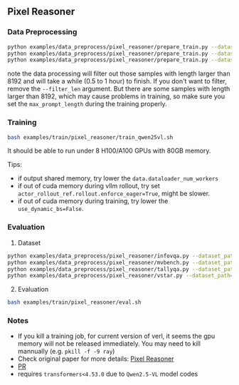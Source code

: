 ## Pixel Reasoner

### Data Preprocessing
```bash
python examples/data_preprocess/pixel_reasoner/prepare_train.py --dataset_path=TIGER-Lab/PixelReasoner-RL-Data --local_dir=data/pixel_reasoner --version max_8192 --include_videos=True --filter_len=8192
python examples/data_preprocess/pixel_reasoner/prepare_train.py --dataset_path=TIGER-Lab/PixelReasoner-RL-Data --local_dir=data/pixel_reasoner --version max_16384 --include_videos=True --filter_len=16384
python examples/data_preprocess/pixel_reasoner/prepare_train.py --dataset_path=TIGER-Lab/PixelReasoner-RL-Data --local_dir=data/pixel_reasoner --include_videos=True
```
note the data processing will filter out those samples with length larger than 8192 and will take a while (0.5 to 1 hour) to finish. If you don't want to filter, remove the `--filter_len` argument. But there are some samples with length larger than 8192, which may cause problems in training, so make sure you set the `max_prompt_length` during the training properly.

### Training
```bash
bash examples/train/pixel_reasoner/train_qwen25vl.sh
```
It should be able to run under 8 H100/A100 GPUs with 80GB memory. 

Tips:
- if output shared memory, try lower the `data.dataloader_num_workers`
- if out of cuda memory during vllm rollout, try set `actor_rollout_ref.rollout.enforce_eager=True`, might be slower.
- if out of cuda memory during training, try lower the `use_dynamic_bs=False`.

### Evaluation
1. Dataset
```bash
python examples/data_preprocess/pixel_reasoner/infovqa.py --dataset_path=JasperHaozhe/InfoVQA-EvalData-PixelReasoner --split=test --local_dir=data/pixel_reasoner/info_vqa
python examples/data_preprocess/pixel_reasoner/mvbench.py --dataset_path=JasperHaozhe/MVBench-EvalData-PixelReasoner --split=test --local_dir=data/pixel_reasoner/mvbench
python examples/data_preprocess/pixel_reasoner/tallyqa.py --dataset_path=JasperHaozhe/TallyQA-EvalData-PixelReasoner --split=test --local_dir=data/pixel_reasoner/tallyqa
python examples/data_preprocess/pixel_reasoner/vstar.py --dataset_path=JasperHaozhe/VStar-EvalData-PixelReasoner --split=test --local_dir=data/pixel_reasoner/vstar
```

2. Evaluation
```bash
bash examples/train/pixel_reasoner/eval.sh
```

### Notes
- If you kill a training job, for current version of verl, it seems the gpu memory will not be released immediately. You may need to kill mannually (e.g. `pkill -f -9 ray`)
- Check original paper for more details: [Pixel Reasoner](https://arxiv.org/abs/2505.15966)
- [PR](https://github.com/TIGER-AI-Lab/verl-tool/pull/63)
- requires `transformers<4.53.0` due to `Qwen2.5-VL` model codes

